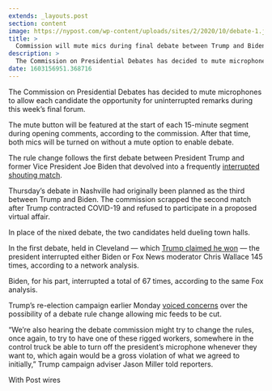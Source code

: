 ```yaml
--- 
extends: _layouts.post 
section: content 
image: https://nypost.com/wp-content/uploads/sites/2/2020/10/debate-1.jpg?quality=90&strip=all&w=1200 
title: > 
  Commission will mute mics during final debate between Trump and Biden 
description: > 
  The Commission on Presidential Debates has decided to mute microphones to allow each candidate the opportunity for uninterrupted remarks during this week’s final forum.The mute button will be featured at the start of each 15-minute segment during opening comments, according to the commission.After that time, both mics will be turned on without a mute option to enable debate.The rule change follows the first debate between President Trump and former Vice President Joe Biden that devolved into a frequently interrupted shouting match.Thursday’s debate in Nashville had originally been planned as the third between Trump and Biden. 
date: 1603156951.368716 
--- 
```

<div><p>The Commission on Presidential Debates has decided to mute microphones to allow each candidate the opportunity for uninterrupted remarks during this week&#8217;s final forum.</p>
<p>The mute button will be featured at the start of each 15-minute segment during opening comments, according to the commission. After that time, both mics will be turned on without a mute option to enable debate.</p>
<p>The rule change follows the first debate between President Trump and former Vice President Joe Biden that devolved into a frequently <a href="https://nypost.com/2020/10/01/chris-wallace-delivers-post-mortem-on-trump-biden-debate/">interrupted shouting match</a>.</p>
<p>Thursday&#8217;s debate in Nashville had originally been planned as the third between Trump and Biden. The commission scrapped the second match after Trump contracted COVID-19 and refused to participate in a proposed virtual affair.</p>
<p>In place of the nixed debate, the two candidates held dueling town halls.</p>
<p>In the first debate, held in Cleveland &#8212; which <a href="https://nypost.com/2020/09/30/trump-tells-minnesota-rally-he-trounced-biden-in-first-debate/">Trump claimed he won</a> &#8212; the president interrupted either Biden or Fox News moderator Chris Wallace 145 times, according to a network analysis.</p>
<p>Biden, for his part, interrupted a total of 67 times, according to the same Fox analysis.</p>
<p>Trump&#8217;s re-election campaign earlier Monday <a href="https://nypost.com/2020/10/19/trump-campaign-debate-commission-pushing-pro-biden-topic-change/">voiced concerns</a> over the possibility of a debate rule change allowing mic feeds to be cut.</p>
<p>&#8220;We&#8217;re also hearing the debate commission might try to change the rules, once again, to try to have one of these rigged workers, somewhere in the control truck be able to turn off the president&#8217;s microphone whenever they want to, which again would be a gross violation of what we agreed to initially,&#8221; Trump campaign adviser Jason Miller told reporters.</p>
<p>With Post wires&#160;</p>
			</div>